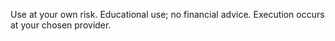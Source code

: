 Use at your own risk. Educational use; no financial advice. Execution occurs at your chosen provider.